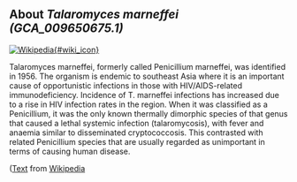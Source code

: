 
About *Talaromyces marneffei (GCA\_009650675.1)* 
--------------------------------------------------------------

[![Wikipedia](/img/wikipedia_logo_v2_en.png){#wiki_icon}](http://en.wikipedia.org/wiki/Talaromyces_marneffei)


Talaromyces marneffei, formerly called Penicillium marneffei, was identified in
1956. The organism is endemic to southeast Asia where it is an important cause
of opportunistic infections in those with HIV/AIDS-related immunodeficiency.
Incidence of T. marneffei infections has increased due to a rise in HIV
infection rates in the region.
When it was classified as a Penicillium, it was the only known thermally
dimorphic species of that genus that caused a lethal systemic infection
(talaromycosis), with fever and anaemia similar to disseminated cryptococcosis.
This contrasted with related Penicillium species that are usually regarded as
unimportant in terms of causing human disease.

([Text](http://en.wikipedia.org/wiki/Talaromyces_marneffei) from [Wikipedia](http://en.wikipedia.org/) 


